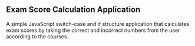 ## Exam Score Calculation Application
A simple JavaScript switch-case and if structure application that calculates exam scores by taking the correct and incorrect numbers from the user according to the courses.
